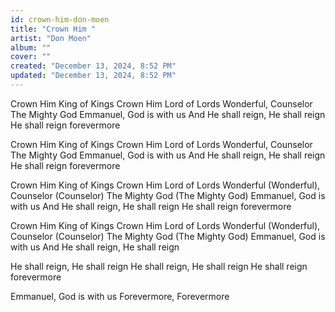```yaml
---
id: crown-him-don-moen
title: "Crown Him "
artist: "Don Moen"
album: ""
cover: ""
created: "December 13, 2024, 8:52 PM"
updated: "December 13, 2024, 8:52 PM"
---
```


Crown Him King of Kings
Crown Him Lord of Lords
Wonderful, Counselor
The Mighty God
Emmanuel, God is with us
And He shall reign, He shall reign
He shall reign forevermore

Crown Him King of Kings
Crown Him Lord of Lords
Wonderful, Counselor
The Mighty God
Emmanuel, God is with us
And He shall reign, He shall reign
He shall reign forevermore

Crown Him King of Kings
Crown Him Lord of Lords
Wonderful (Wonderful), Counselor (Counselor)
The Mighty God (The Mighty God)
Emmanuel, God is with us
And He shall reign, He shall reign
He shall reign forevermore

Crown Him King of Kings
Crown Him Lord of Lords
Wonderful (Wonderful), Counselor (Counselor)
The Mighty God (The Mighty God)
Emmanuel, God is with us
And He shall reign, He shall reign

He shall reign, He shall reign
He shall reign, He shall reign
He shall reign forevermore

Emmanuel, God is with us
Forevermore, Forevermore